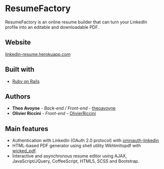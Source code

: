 # ResumeFactory

ResumeFactory is an online resume builder that can turn your LinkedIn profile into an editable and downloadable PDF.

## Website

[linkedin-resume.herokuapp.com](linkedin-resume.herokuapp.com)

## Built with

* [Ruby on Rails](http://rubyonrails.org/)

## Authors

* **Theo Avoyne** - *Back-end / Front-end* - [theoavoyne](https://github.com/theoavoyne)
* **Olivier Riccini** - *Front-end* - [OlivierRiccini](https://github.com/OlivierRiccini)

## Main features

* Authentication with LinkedIn (OAuth 2.0 protocol) with [omniauth-linkedin](https://github.com/skorks/omniauth-linkedin)
* HTML-based PDF generator using shell utility Wkhtmltopdf with [wicked_pdf](https://github.com/mileszs/wicked_pdf).
* Interactive and asynchronous resume editor using AJAX, JavaScript/JQuery, CoffeeScript, HTML5, SCSS and Bootstrap.
